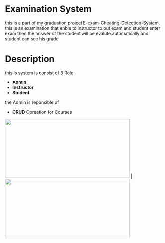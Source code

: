 # Examination System 
this is a part of my graduation project E-exam-Cheating-Detection-System.
this is an examination that enble to instructor to put exam and student enter exam then the answer of the student will be evalute automatically and student can see his grade 

# Description
this is system is consist of 3 Role
* **Admin**
* **Instructor**
* **Student**

the Admin is reponsible of 
*  **CRUD** Opreation for Courses


  <img  width="400" height="190" src="https://github.com/MostafaMagdy55/Examination-System/blob/main/images/Cousres.PNG">   |  <img  width="400" height="190" src="https://github.com/MostafaMagdy55/Examination-System/blob/main/images/addCourse.PNG"> 


  


